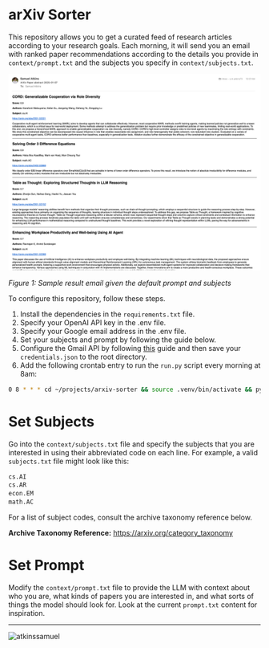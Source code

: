 # arXiv Sorter

This repository allows you to get a curated feed of research articles according to your research goals. Each morning, it will send you an email with ranked paper recommendations according to the details you provide in `context/prompt.txt` and the subjects you specify in `context/subjects.txt`.

![sample email](images/sample-email.png)

_Figure 1: Sample result email given the default prompt and subjects_

To configure this repository, follow these steps.

1. Install the dependencies in the `requirements.txt` file.
2. Specify your OpenAI API key in the .env file.
3. Specify your Google email address in the .env file.
4. Set your subjects and prompt by following the guide below.
5. Configure the Gmail API by following [this](https://developers.google.com/gmail/api/quickstart/python) guide and then save your `credentials.json` to the root directory.
6. Add the following crontab entry to run the `run.py` script every morning at 8am:

```bash
0 8 * * * cd ~/projects/arxiv-sorter && source .venv/bin/activate && python run.py
```

# Set Subjects

Go into the `context/subjects.txt` file and specify the subjects that you are interested in using their abbreviated code on each line. For example, a valid `subjects.txt` file might look like this:

```txt
cs.AI
cs.AR
econ.EM
math.AC
```

For a list of subject codes, consult the archive taxonomy reference below.

**Archive Taxonomy Reference:** https://arxiv.org/category_taxonomy

# Set Prompt

Modify the `context/prompt.txt` file to provide the LLM with context about who you are, what kinds of papers you are interested in, and what sorts of things the model should look for. Look at the current `prompt.txt` content for inspiration.

<hr>

<p><a href="https://www.buymeacoffee.com/atkinssamuel"> <img align="left" src="https://cdn.buymeacoffee.com/buttons/v2/default-yellow.png" height="50" width="210" alt="atkinssamuel" /></a></p><br><br>

